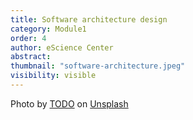 ```yaml
---
title: Software architecture design
category: Module1
order: 4 
author: eScience Center
abstract: 
thumbnail: "software-architecture.jpeg"
visibility: visible
---
```



Photo by <a href="">TODO</a> on <a href="https://csharp-station.com/Tutorial/CSharp/Lesson19">Unsplash</a>
  
  
